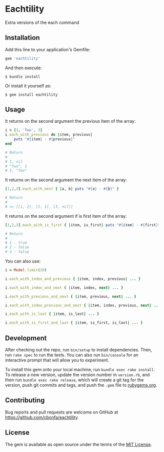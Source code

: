 # Eachtility

Extra versions of the each command


## Installation

Add this line to your application's Gemfile:

```ruby
gem 'eachtility'
```

And then execute:

    $ bundle install

Or install it yourself as:

    $ gem install eachtility

## Usage

It returns on the second argument the previous item of the array:

```ruby
i = [1, 'Two', 3]
i.each_with_previous do |item, previous|
	puts "#{item} - #{previous}"
end

# Return
# 
# 1, nil
# "Two", 1
# 3, "Two"
```

It returns on the second argument the next item of the array:
```ruby
[1,2,3].each_with_next { |a, b| puts "#{a} - #{b}" }

# Return
# 
# => [[1, 2], [2, 3], [3, nil]]
```

It returns on the second argument if is first item of the array:
```ruby
[1,2,3].each_with_is_first { |item, is_first| puts "#{item} - #{first}" }

# Return
# 
# 1 - true
# 2 - false
# 3 - false
```

You can also use:

```ruby
i = Model.limit(10)

i.each_with_index_and_previous { |item, index, previous| ... }

i.each_with_index_and_next { |item, index, next| ... }

i.each_with_previous_and_next { |item, previous, next| ... }

i.each_with_index_previous_and_next { |item, index, previous, next| ... }

i.each_with_is_last { |item, is_last| ... }

i.each_with_is_first_and_last { |item, is_first, is_last| ... }
```


## Development

After checking out the repo, run `bin/setup` to install dependencies. Then, run `rake spec` to run the tests. You can also run `bin/console` for an interactive prompt that will allow you to experiment.

To install this gem onto your local machine, run `bundle exec rake install`. To release a new version, update the version number in `version.rb`, and then run `bundle exec rake release`, which will create a git tag for the version, push git commits and tags, and push the `.gem` file to [rubygems.org](https://rubygems.org).

## Contributing

Bug reports and pull requests are welcome on GitHub at https://github.com/cbonfa/eachtility.


## License

The gem is available as open source under the terms of the [MIT License](https://opensource.org/licenses/MIT).
